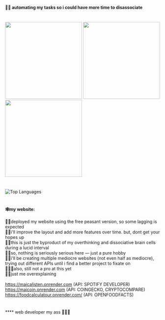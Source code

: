 #
**👩‍💻 automating my tasks so i could have more time to disassociate**
#
<div>
  <img src="https://github.com/user-attachments/assets/952b807f-c249-40ff-ac03-c20bb845b098" width="250" style="display: inline-block;animation: delay 15s forwards;">
  <img src="https://github.com/user-attachments/assets/952b807f-c249-40ff-ac03-c20bb845b098" width="250" style="display: inline-block; animation: delay 5s forwards;">
  <img src="https://github.com/user-attachments/assets/952b807f-c249-40ff-ac03-c20bb845b098" width="250" style="display: inline-block; ">
</div>


#

<img src="https://github-readme-stats.vercel.app/api/top-langs/?username=maicaalmonte&layout=compact&theme=transparent" alt="Top Languages">

#
**🕸️my website:** 
<br>
<br> 🏃‍♀️deployed my website using the free peasant version, so some lagging is expected
<br> 🧍‍♀️i'll improve the layout and add more features over time. but, dont get your hopes up
<br> 🧘‍♀️this is just the byproduct of my overthinking and dissociative brain cells during a lucid interval
<br> 🤸‍♀️so, nothing is seriously serious here — just a pure hobby
<br> 👩‍🦯i'll be creating multiple mediocre websites (not even half as mediocre), trying out different APIs until i find a better project to fixate on
<br> 🧎‍♀️‍➡️also, still not a pro at this yet
<br> 💁‍♀️just me overexplaining
<br>
<br>   https://maicalisten.onrender.com   (API: SPOTIFY DEVELOPER)
<br>   https://maicoin.onrender.com  (API: COINGECKO, CRYPTOCOMPARE)
<br>   https://foodcalculatour.onrender.com/    (API: OPENFOODFACTS)
#
#
**** web developer my ass 🤣😆😂
